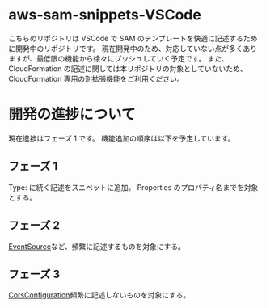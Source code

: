# aws-sam-snippets-VSCode

こちらのリポジトリは VSCode で SAM のテンプレートを快適に記述するために開発中のリポジトリです。
現在開発中のため、対応していない点が多くありますが、最低限の機能から徐々にプッシュしていく予定です。
また、CloudFormation の記述に関しては本リポジトリの対象としていないため、CloudFormation 専用の別拡張機能をご利用ください。

# 開発の進捗について

現在進捗はフェーズ 1 です。
機能追加の順序は以下を予定しています。

## フェーズ 1

Type: に続く記述をスニペットに追加。
Properties のプロパティ名までを対象とする。

## フェーズ 2

[EventSource](https://docs.aws.amazon.com/serverless-application-model/latest/developerguide/sam-property-function-eventsource.html)など、頻繁に記述するものを対象にする。

## フェーズ 3

[CorsConfiguration](https://docs.aws.amazon.com/serverless-application-model/latest/developerguide/sam-property-api-corsconfiguration.html)頻繁に記述しないものを対象にする。
